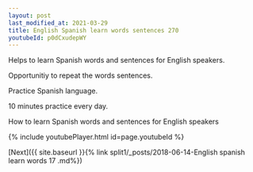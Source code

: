 ```yaml
---
layout: post
last_modified_at: 2021-03-29
title: English Spanish learn words sentences 270 
youtubeId: p0dCxudepWY
---
```

 
 
Helps to learn Spanish words and sentences for English speakers.

Opportunitiy to repeat the words sentences. 

Practice Spanish language. 
 
10 minutes practice every day. 
 
How to learn Spanish words and sentences for English speakers 
 
{% include youtubePlayer.html id=page.youtubeId %}
 
 
[Next]({{ site.baseurl }}{% link  split1/_posts/2018-06-14-English spanish learn words 17 .md%})
 
